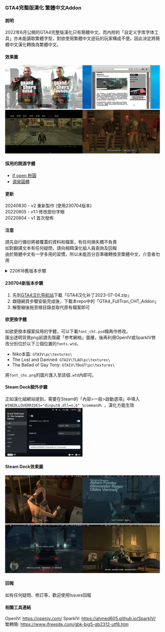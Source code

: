 ### GTA4完整版漢化 繁體中文Addon

#### 說明
2022年6月公開的GTA4完整版漢化只有簡體中文。而內附的「自定义字库字体工具」亦未能讀取繁體字型，對欲使用繁體中文遊玩的玩家構成不便。因此決定將簡體中文漢化轉換為繁體中文。<br>

#### 效果圖
<img src="https://github.com/Megumi-B/GTA4_FullTran_CHT/raw/main/Showcase_1.jpg" width="50%"><img src="https://github.com/Megumi-B/GTA4_FullTran_CHT/raw/main/Showcase_2.jpg" width="50%">
<img src="https://github.com/Megumi-B/GTA4_FullTran_CHT/raw/main/Showcase_3.jpg" width="50%"><img src="https://github.com/Megumi-B/GTA4_FullTran_CHT/raw/main/Showcase_4.jpg" width="50%">

#### 採用的開源字體
- [jf open 粉圓](https://github.com/justfont/open-huninn-font)
- [源泉圓體](https://github.com/ButTaiwan/gensen-font)

#### 更新
20240830 - v2 重新製作 (使用230704版本)<br>
20220805 - v1.1 修改部份字眼<br>
20220804 - v1 首次發佈<br>

#### 注意
請先自行備份將被覆蓋的資料和檔案，有任何損失概不負責<br>
如對翻譯文本有任何疑問，請向相闗漢化組人員查詢及回報<br>
由於簡體中文有一字多用的習慣，所以未能百分百準確轉換至繁體中文，介意者勿用<br>

<details><summary>220618舊版本步驟</summary>

1. 先到天道汉化组的[GTA4汉化导航站](https://b9348.gitee.io/#1)下載「GTA4汉化补丁20220618」<br>
2. 跟隨網頁步驟安裝完成後，下載本repo中的「GTA4_FullTran_CHT_Addon」<br>
3. 解壓縮後拖至根目錄並取代原有檔案即可<br>

#### 欲更換字體
如欲更換本檔案採用的字體，可以下載`font_cht.psd`檔再作修改。<br>
匯出透明背景png時請先隱藏「参考网格」，然後利用SparkIV修改分別位於以下三個位置的`fonts.wtd`。<br>
- Niko本篇: `GTAIV\pc\textures\`
- The Lost and Damned: `GTAIV\TLAD\pc\textures\`
- The Ballad of Gay Tony: `GTAIV\TBoGT\pc\textures\`

將`font_chs.png`的圖片匯入至該個`.wtd`內即可。
<br>
</details>

#### 230704新版本步驟
1. 先到[GTA4汉化导航站](https://b9348.pages.dev/)下載「GTA4汉化补丁2023-07-04.zip」<br>
2. 跟隨網頁步驟安裝完成後，下載本repo中的「GTA4_FullTran_CHT_Addon」<br>
3. 解壓縮後拖至根目錄並取代原有檔案即可<br>

#### 欲更換字體
如欲更換本檔案採用的字體，可以下載`font_cht.psd`檔再作修改。<br>
匯出透明背景png前請先隱藏「参考網格」圖層，後再利用OpenIV或SparkIV修改分別位於以下三個位置的`fonts.wtd`。<br>
- Niko本篇: `GTAIV\pc\textures\`
- The Lost and Damned: `GTAIV\TLAD\pc\textures\`
- The Ballad of Gay Tony: `GTAIV\TBoGT\pc\textures\`

將`font_chs.png`的圖片匯入至該個`.wtd`內即可。

#### Steam Deck額外步驟
正如漢化組網站提到，需要在Steam的「內容>一般>啟動選項」中填入`WINEDLLOVERRIDES="dinput8.dll=n,b" %command% `，漢化方能生效
<img src="https://github.com/Megumi-B/GTA4_FullTran_CHT/raw/main/SteamDeck_LaunchOptions.jpg" width="50%">

#### Steam Deck效果圖
<img src="https://github.com/Megumi-B/GTA4_FullTran_CHT/raw/main/Showcase_SD1.jpg" width="50%"><img src="https://github.com/Megumi-B/GTA4_FullTran_CHT/raw/main/Showcase_SD2.jpg" width="50%">
<img src="https://github.com/Megumi-B/GTA4_FullTran_CHT/raw/main/Showcase_SD3.jpg" width="50%"><img src="https://github.com/Megumi-B/GTA4_FullTran_CHT/raw/main/Showcase_SD4.jpg" width="50%">

#### 回報
如有任何疑問、修訂等，歡迎使用Issues回報

#### 相關工具連結
OpenIV: https://openiv.com/
SparkIV: https://ahmed605.github.io/SparkIV/
繁轉簡: https://www.ifreesite.com/gbk-big5-gb2312-utf8.htm